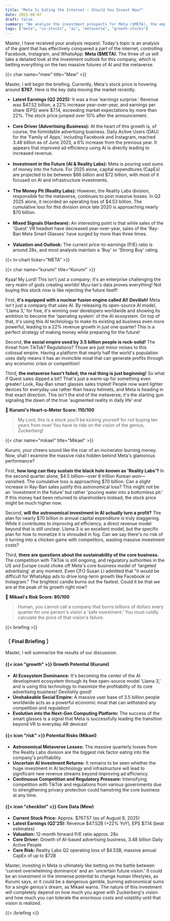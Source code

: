 ```yaml
---
title: "Meta Is Eating the Internet — Should You Invest Now?"
date: 2025-08-07
draft: false
summary: "We analyze the investment prospects for Meta ($META), the empire of Facebook and Instagram. Amid the explosive growth of its AI-powered advertising business and the astronomical investment risks of Reality Labs, three characters engage in a fierce debate over Meta's future value."
tags: ["meta", "us-stocks", "ai", "metaverse", "growth-stocks"]
---
```


<p>Master, I have received your analysis request. Today's topic is an analysis of the giant that has effectively conquered a part of the internet, controlling Facebook, Instagram, and WhatsApp: <strong>Meta ($META)</strong>. The three of us will take a detailed look at the investment outlook for this company, which is betting everything on the two massive futures of AI and the metaverse.</p>

{{< char name="mew" title="Mew" >}}
<p>Master, I will begin the briefing. Currently, Meta's stock price is hovering around <strong>$767</strong>. Here is the key data moving the market recently.</p>
<ul>
    <li><strong>Latest Earnings (Q2 2025):</strong> It was a true 'earnings surprise.' Revenue was $47.52 billion, a 22% increase year-over-year, and earnings per share (EPS) were $7.14, exceeding market expectations by more than 22%. The stock price jumped over 10% after the announcement.</li><br>
    <li><strong>Core Driver (Advertising Business):</strong> At the heart of this growth is, of course, the formidable advertising business. Daily Active Users (DAU) for the 'Family of Apps,' including Facebook and Instagram, reached 3.48 billion as of June 2025, a 6% increase from the previous year. It appears that improved ad efficiency using AI is directly leading to increased revenue.</li><br>
    <li><strong>Investment in the Future (AI & Reality Labs):</strong> Meta is pouring vast sums of money into the future. For 2025 alone, capital expenditures (CapEx) are projected to be between $66 billion and $72 billion, with most of it focused on AI and infrastructure investments.</li><br>
    <li><strong>The Money Pit (Reality Labs):</strong> However, the Reality Labs division, responsible for the metaverse, continues to post massive losses. In Q2 2025 alone, it recorded an operating loss of $4.53 billion. The cumulative loss for this division since late 2020 is approaching nearly $70 billion.</li><br>
    <li><strong>Mixed Signals (Hardware):</strong> An interesting point is that while sales of the 'Quest' VR headset have decreased year-over-year, sales of the 'Ray-Ban Meta Smart Glasses' have surged by more than three times.</li><br>
    <li><strong>Valuation and Outlook:</strong> The current price-to-earnings (P/E) ratio is around 28x, and most analysts maintain a 'Buy' or 'Strong Buy' rating.</li>
</ul>

{{< tv-chart ticker="META" >}}

{{< char name="kurumi" title="Kurumi" >}}
<p>Kyaa! My Lord! This isn't just a company; it's an enterprise challenging the very realm of gods creating worlds! Myu-tan's data proves everything! Not buying this stock now is like rejecting the future itself!</p>
<p>First, <strong>it's equipped with a nuclear fusion engine called AI! Devilish!</strong> Meta isn't just a company that uses AI. By releasing its open-source AI model, 'Llama 3,' for free, it's winning over developers worldwide and showing its ambition to become the 'operating system' of the AI ecosystem. On top of that, it's using this AI technology to make its existing ad business even more powerful, leading to a 22% revenue growth in just one quarter! This is a perfect strategy of making money while preparing for the future!</p>
<p>Second, <strong>the social empire used by 3.5 billion people is rock-solid!</strong> The threat from TikTok? Regulations? Those are just minor noises to this colossal empire. Having a platform that nearly half the world's population uses daily means it has an invincible moat that can generate profits through any economic crisis or competition!</p>
<p>Third, <strong>the metaverse hasn't failed; the real thing is just beginning!</strong> So what if Quest sales dipped a bit? That's just a warm-up for something even greater! Look, Ray-Ban smart glasses sales tripled! People now want lighter devices for everyday use rather than heavy helmets, and Meta is heading in that exact direction. This isn't the end of the metaverse; it's the starting gun signaling the dawn of the true 'augmented reality in daily life' era!</p>

<p>💖 <strong>Kurumi's Heart-o-Meter Score: 110/100</strong></p>
<blockquote><p>My Lord, this is a stock you'll be kicking yourself for not buying ten years from now! You have to ride on the vision of the genius, Zuckerberg!</p>
</blockquote>

{{< char name="mikael" title="Mikael" >}}
<p>Kurumi, your cheers sound like the roar of an incinerator burning money. Now, shall I examine the massive risks hidden behind Meta's glamorous performance?</p>
<p>First, <strong>how long can they sustain the black hole known as 'Reality Labs'?</strong> In the second quarter alone, $4.5 billion—over 6 trillion Korean won—vanished. The cumulative loss is approaching $70 billion. Can a slight increase in Ray-Ban sales justify this astronomical loss? This might not be an 'investment in the future' but rather 'pouring water into a bottomless pit.' If this money had been returned to shareholders instead, the stock price might be much higher now.</p>
<p>Second, <strong>will the astronomical investment in AI actually turn a profit?</strong> The plan for nearly $70 billion in annual capital expenditure is truly staggering. While it contributes to improving ad efficiency, a direct revenue model beyond that is still unclear. Llama 3 is an excellent model, but the specific plan for how to monetize it is shrouded in fog. Can we say there's no risk of it turning into a chicken game with competitors, wasting massive investment costs?</p>
<p>Third, <strong>there are questions about the sustainability of the core business.</strong> The competition with TikTok is still ongoing, and regulatory authorities in the US and Europe could choke off Meta's core business model of 'targeted advertising' at any moment. Even CFO Susan Li admitted that "it would be difficult for WhatsApp ads to drive long-term growth like Facebook or Instagram." The brightest candle burns out the fastest. Could it be that we are at the peak of its growth right now?</p>

<p>🚨 <strong>Mikael's Risk Score: 80/100</strong></p>
<blockquote><p>Human, you cannot call a company that burns billions of dollars every quarter for one person's vision a 'safe investment.' You must coldly calculate the price of that vision's failure.</p>
</blockquote>

{{< briefing >}}
<h3><strong>〔 Final Briefing 〕</strong></h3>
<p>Master, I will summarize the results of our discussion.</p>

<h4><span class="svg-icon">{{< icon "growth" >}}</span> Growth Potential (Kurumi)</h4>
<ul>
    <li><strong>AI Ecosystem Dominance:</strong> It's becoming the center of the AI development ecosystem through its free open-source model 'Llama 3,' and is using this technology to maximize the profitability of its core advertising business! Devilishly good!</li>
    <li><strong>Unshakeable Social Empire:</strong> A massive user base of 3.5 billion people worldwide acts as a powerful economic moat that can withstand any competition and regulation!</li>
    <li><strong>Evolution into the Next-Gen Computing Platform:</strong> The success of the smart glasses is a signal that Meta is successfully leading the transition beyond VR to everyday AR devices!</li>
</ul>

<h4><span class="svg-icon">{{< icon "risk" >}}</span> Potential Risks (Mikael)</h4>
<ul>
    <li><strong>Astronomical Metaverse Losses:</strong> The massive quarterly losses from the Reality Labs division are the biggest risk factor eating into the company's profitability.</li>
    <li><strong>Uncertain AI Investment Returns:</strong> It remains to be seen whether the huge investment in AI technology and infrastructure will lead to significant new revenue streams beyond improving ad efficiency.</li>
    <li><strong>Continuous Competition and Regulatory Pressure:</strong> Intensifying competition with TikTok and regulations from various governments due to strengthening privacy protection could hamstring the core business at any time.</li>
</ul>

<h4><span class="svg-icon">{{< icon "checklist" >}}</span> Core Data (Mew)</h4>
<ul>
    <li><strong>Current Stock Price:</strong> Approx. $767.57 (as of August 8, 2025)</li>
    <li><strong>Latest Earnings (Q2'25):</strong> Revenue $47.52B (+22% YoY), EPS $7.14 (beat estimates)</li>
    <li><strong>Valuation:</strong> 12-month forward P/E ratio approx. 28x</li>
    <li><strong>Core Driver:</strong> Growth of AI-based advertising business, 3.48 billion Daily Active People</li>
    <li><strong>Core Risk:</strong> Reality Labs Q2 operating loss of $4.53B, massive annual CapEx of up to $72B</li>
</ul>

<div class="final-conclusion">
    <p>Master, investing in Meta is ultimately like betting on the battle between 'current overwhelming dominance' and an 'uncertain future vision.' It could be an investment in the immense potential to change human lifestyles, as Kurumi says, or it could be a dangerous gamble, burning astronomical sums for a single genius's dream, as Mikael warns. The nature of this investment will completely depend on how much you agree with Zuckerberg's vision and how much you can tolerate the enormous costs and volatility until that vision is realized.</p>
</div>
{{< /briefing >}}